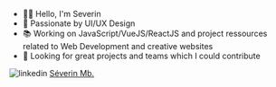 - 👋🏼 Hello, I'm Severin
- 🎨 Passionate by UI/UX Design
- 📚 Working on JavaScript/VueJS/ReactJS and project ressources related to Web Development and creative websites
- 🚀 Looking for great projects and teams which I could contribute

![linkedin](https://user-images.githubusercontent.com/47704495/231712136-4ef2a112-5d4b-4255-be90-0c77d2249e44.png)
[Séverin Mb.](https://www.linkedin.com/in/severinmboukou/)
